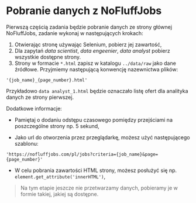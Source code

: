 # Pobranie danych z NoFluffJobs

Pierwszą częścią zadania będzie pobranie danych ze strony głównej NoFluffJobs, zadanie wykonaj w następujących krokach:

1. Otwierając stronę używając Selenium, pobierz jej zawartość,
1. Dla zapytań _data scientist_, _data engeenier_, _data analyst_ pobierz wszystkie dostępne strony.
1. Strony w formacie `*.html` zapisz w katalogu `../data/raw` jako dane źródłowe. Przyjmiemy następującą konwencję nazewnictwa plików:<br>
```
'{job_name}_{page_number}.html'
```
Przykładowo `data analyst_1.html` będzie oznaczało listę ofert dla analityka danych ze strony pierwszej.

Dodatkowe informacje:
- Pamiętaj o dodaniu odstępu czasowego pomiędzy przejściami na poszczególne strony np. 5 sekund,

- Jako url do otworzenia przez przeglądarkę, możesz użyć następującego szablonu: 
```
'https://nofluffjobs.com/pl/jobs?criteria={job_name}&page={page_number}'
```

- W celu pobrania zawartości HTML strony, możesz posłużyć się np. `element.get_attribute('innerHTML')`,

> Na tym etapie jeszcze nie przetwarzamy danych, pobieramy je w formie takiej, jakiej są dostępne.